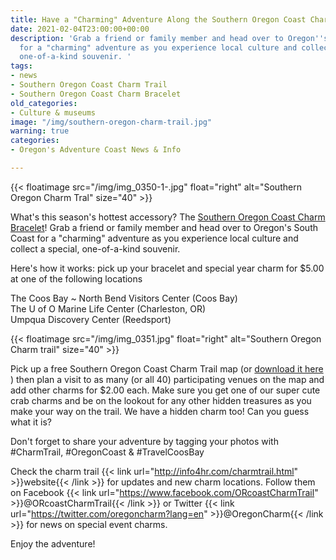 ```yaml
---
title: Have a "Charming" Adventure Along the Southern Oregon Coast Charm Trail Updated
date: 2021-02-04T23:00:00+00:00
description: 'Grab a friend or family member and head over to Oregon''s South Coast
  for a "charming" adventure as you experience local culture and collect a special,
  one-of-a-kind souvenir. '
tags:
- news
- Southern Oregon Coast Charm Trail
- Southern Oregon Coast Charm Bracelet
old_categories:
- Culture & museums
image: "/img/southern-oregon-charm-trail.jpg"
warning: true
categories:
- Oregon's Adventure Coast News & Info

---
```

{{< floatimage src="/img/img_0350-1-.jpg" float="right" alt="Southern Oregon Charm Tral" size="40" >}}

What's this season's hottest accessory? The [Southern Oregon Coast Charm Bracelet](/img/CharmTrailMap_Nov20.pdf)! Grab a friend or family member and head over to Oregon's South Coast for a "charming" adventure as you experience local culture and collect a special, one-of-a-kind souvenir.

Here's how it works: pick up your bracelet and special year charm for $5.00 at one of the following locations

The Coos Bay \~ North Bend Visitors Center (Coos Bay)<br>
The U of O Marine Life Center (Charleston, OR) <br>
Umpqua Discovery Center (Reedsport)

{{< floatimage src="/img/img_0351.jpg" float="right" alt="Southern Oregon Charm trail" size="40" >}}

Pick up a free Southern Oregon Coast Charm Trail map (or [download it here](/img/CharmTrailMap_Nov20.pdf) ) then plan a visit to as many (or all 40) participating venues on the map and add other charms for $2.00 each. Make sure you get one of our super cute crab charms and be on the lookout for any other hidden treasures as you make your way on the trail. We have a hidden charm too! Can you guess what it is?

Don't forget to share your adventure by tagging your photos with #CharmTrail, #OregonCoast & #TravelCoosBay

Check the charm trail {{< link url="http://info4hr.com/charmtrail.html" >}}website{{< /link >}} for updates and new charm locations. Follow them on Facebook {{< link url="https://www.facebook.com/ORcoastCharmTrail" >}}@ORcoastCharmTrail{{< /link >}} or Twitter {{< link url="https://twitter.com/oregoncharm?lang=en" >}}@OregonCharm{{< /link >}} for news on special event charms.

Enjoy the adventure!